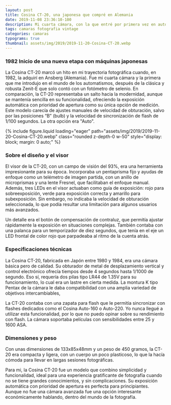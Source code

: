 ```yaml
---
layout: post
title: Cosina CT-20, una japonesa que compré en Alemania
date: 2019-11-08 23:36:10-100
description: Mi cuarta cámara, con la que entré por primera vez en automatismos, fue una Cosina CT-20 que compré en Ansberg (Alemania) en 1982.
tags: camaras fotografia vintage
categories: camaras
typograms: true
thumbnail: assets/img/2019/2019-11-20-Cosina-CT-20.webp
---
```



### 1982 Inicio de una nueva etapa con máquinas japonesas

La Cosina CT-20 marcó un hito en mi trayectoria fotográfica cuando, en 1982, la adquirí en Ansberg (Alemania). Fue mi cuarta cámara y la primera que me introdujo en el mundo de los automatismos, después de la clásica y robusta Zenit-E que solo contó con un fotómetro de selenio. En comparación, la CT-20 representaba un salto hacia la modernidad, aunque se mantenía sencilla en su funcionalidad, ofreciendo la exposición automática con prioridad de apertura como su única opción de medición. Este modelo carecía de ajustes manuales de velocidad de obturación, salvo por las posiciones “B” (bulb) y la velocidad de sincronización de flash de 1/100 segundos. La otra opción era "Auto".

<div class="text-center">
{% include figure.liquid loading="eager" path="assets/img/2019/2019-11-20-Cosina-CT-20.webp" class="rounded z-depth-0 w-50" style="display: block; margin: 0 auto;" %}   
</div>

### Sobre el diseño y el visor 

El visor de la CT-20, con un campo de visión del 93%, era una herramienta impresionante para su época. Incorporaba un pentaprisma fijo y ayudas de enfoque como un telémetro de imagen partida, con un anillo de microprismas y una lente Fresnel, que facilitaban el enfoque manual. Además, tres LEDs en el visor actuaban como guía de exposición: rojo para sobreexposición, verde para exposición correcta y amarillo para subexposición. Sin embargo, no indicaba la velocidad de obturación seleccionada, lo que podía resultar una limitación para algunos usuarios más avanzados.

Un detalle era el botón de compensación de contraluz, que permitía ajustar rápidamente la exposición en situaciones complejas. También contaba con una palanca para un temporizador de diez segundos, que tenía en el eje un LED frontal de color rojo que parpadeaba al ritmo de la cuenta atrás.

### Especificaciones técnicas

La Cosina CT-20, fabricada en Japón entre 1980 y 1984, era una cámara básica pero de calidad. Su obturador de metal de desplazamiento vertical y control electrónico ofrecía tiempos desde 4 segundos hasta 1/1000 de segundo. Eso sí, requería dos pilas tipo LR44 de 1.35V para su funcionamiento, lo cual era un lastre en cierta medida. La montura K tipo Pentax de la cámara le daba compatibilidad con una amplia variedad de objetivos intercambiables,

La CT-20 contaba con una zapata para flash que le permitía sincronizar con flashes dedicados como el Cosina Auto-160 o Auto-220. Yo nunca llegué a utilizar esta funcionalidad, por lo que no puedo opinar sobre su rendimiento con flash. La cámara soportaba películas con sensibilidades entre 25 y 1600 ASA.

### Dimensiones y peso

Con unas dimensiones de 133x85x48mm y un peso de 450 gramos, la CT-20 era compacta y ligera, con un cuerpo un poco plasticoso, lo que la hacía cómoda para llevar en largas sesiones fotográficas.

Para mi, la Cosina CT-20 fue un modelo que combino simplicidad y funcionalidad, ideal para una experiencia gratificante de fotografía cuando no se tiene grandes conocimientos, y sin complicaciones. Su exposición automática con prioridad de apertura es perfecta para principiantes. Aunque no fue una cámara avanzada fue una opción interesante económicamente hablando, dentro del mundo de la fotografía.

